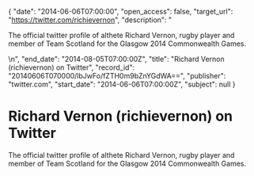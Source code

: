 {
  "date": "2014-06-06T07:00:00", 
  "open_access": false, 
  "target_url": "https://twitter.com/richievernon", 
  "description": "<p>The official twitter profile of althete Richard Vernon, rugby player and member of Team Scotland for the Glasgow 2014 Commonwealth Games.</p>\n", 
  "end_date": "2014-08-05T07:00:00Z", 
  "title": "Richard Vernon (richievernon) on Twitter", 
  "record_id": "20140606T070000/lbJwFo/fZTH0m9bZnYGdWA==", 
  "publisher": "twitter.com", 
  "start_date": "2014-06-06T07:00:00Z", 
  "subject": null
}

# Richard Vernon (richievernon) on Twitter

<p>The official twitter profile of althete Richard Vernon, rugby player and member of Team Scotland for the Glasgow 2014 Commonwealth Games.</p>
